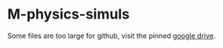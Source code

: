 # M-physics-simuls

Some files are too large for github, visit the pinned [google drive](https://drive.google.com/drive/folders/1oRwcR8paJzAh5ccaRFPloNGlUZXh-cLl?usp=sharing).
